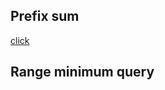 ## Prefix sum
[click](https://en.wikipedia.org/wiki/Prefix_sum#:~:text=In%20computer%20science%2C%20the%20prefix,y1%20%3D%20x0%20%2B%20x)

## Range minimum query
